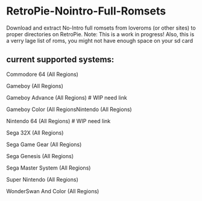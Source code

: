 # RetroPie-Nointro-Full-Romsets
Download and extract No-Intro full romsets from loveroms (or other sites) to proper directories on RetroPie.
Note: This is a work in progress!
	  Also, this is a verry lage list of roms, you might not have enough space on your sd card


## current supported systems:

Commodore 64 (All Regions)

Gameboy (All Regions)

Gameboy Advance (All Regions) # WIP need link

Gameboy Color (All RegionsNintendo (All Regions)

Nintendo 64 (All Regions) # WIP need link

Sega 32X (All Regions)

Sega Game Gear (All Regions)

Sega Genesis (All Regions)

Sega Master System (All Regions)

Super Nintendo (All Regions)

WonderSwan And Color (All Regions)
